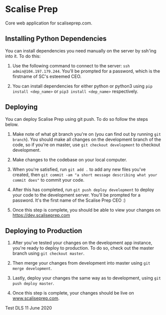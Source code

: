 # Scalise Prep
Core web application for scaliseprep.com.

## Installing Python Dependencies
You can install dependencies you need manually on the server by ssh'ing into it. To do this:

1. Use the following command to connect to the server: `ssh admin@104.197.179.244`. You'll be prompted for a password, which is the firstname of SC's esteemed CEO.

2. You can install dependencies for either python or python3 using `pip install <dep_name>` or `pip3 install <dep_name>` respectively.

## Deploying
You can deploy Scalise Prep using git push. To do so follow the steps below.

1. Make note of what git branch you're on (you can find out by running 	`git branch`). You should make all changes on the development branch of the code, so if you're on master, use `git checkout development` to checkout development.

2. Make changes to the codebase on your local computer.

3. When you're satisfied, run `git add .` to add any new files you've created, then `git commit -am "a short message describing what your commit does"` to commit your code.

4. After this has completed, run `git push deploy development` to deploy your code to the development server. You'll be prompted for a password. It's the first name of the Scalise Prep CEO :)

5. Once this step is complete, you should be able to view your changes on https://dev.scaliseprep.com

## Deploying to Production

1. After you've tested your changes on the development app instance, you're ready to deploy to production. To do so, check out the master branch using `git checkout master`.

2. Then merge your changes from development into master using `git merge development`.

3. Lastly, deploy your changes the same way as to development, using `git push deploy master`.

4. Once this step is complete, your changes should be live on www.scaliseprep.com. 

Test DLS 11 June 2020